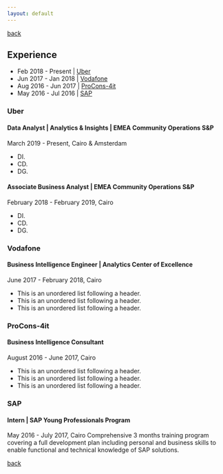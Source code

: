 ```yaml
---
layout: default
---
```

[back](./)
## Experience
* Feb 2018 - Present  | [Uber](#uber)
* Jun 2017 - Jan 2018 | [Vodafone](#vodafone)
* Aug 2016 - Jun 2017 | [ProCons-4it](#ProCons-4it)
* May 2016 - Jul 2016 | [SAP](#SAP)


### <a name="uber"></a> Uber
#### Data Analyst | Analytics & Insights | EMEA Community Operations S&P
March 2019 - Present, Cairo & Amsterdam
*   DI.
*   CD.
*   DG.

#### Associate Business Analyst | EMEA Community Operations S&P
February 2018 - February 2019, Cairo
*   DI.
*   CD.
*   DG.

### <a name="vodafone"></a> Vodafone
#### Business Intelligence Engineer | Analytics Center of Excellence
June 2017 - February 2018,  Cairo
*   This is an unordered list following a header.
*   This is an unordered list following a header.
*   This is an unordered list following a header.

### <a name="ProCons-4it"></a>  ProCons-4it
#### Business Intelligence Consultant
August 2016 - June 2017,  Cairo
*   This is an unordered list following a header.
*   This is an unordered list following a header.
*   This is an unordered list following a header.

### <a name="SAP"></a> SAP
#### Intern | SAP Young Professionals Program
May 2016 - July 2017,  Cairo
  Comprehensive 3 months training program covering a full development plan including personal and business skills to enable functional and technical knowledge of SAP solutions.


[back](./)

